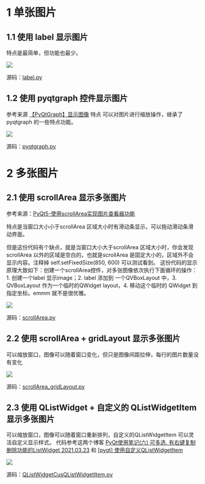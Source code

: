 
# 1 单张图片

## 1.1 使用 label 显示图片

特点是最简单，但功能也最少。

![](https://codesimple-blog-images.oss-cn-hangzhou.aliyuncs.com/python/_image/pyqt_img_QLabel.png)

源码：[label.py](./label.py)


## 1.2 使用 pyqtgraph 控件显示图片

参考来源 [【PyQtGraph】显示图像](https://blog.csdn.net/zhy29563/article/details/119754910)
特点 可以对图片进行缩放操作，继承了pyqtgraph 的一些特点功能。

![](https://codesimple-blog-images.oss-cn-hangzhou.aliyuncs.com/python/_image/pyqt_img_pyqtgraph.gif)

源码：[pyqtgraph.py](./pyqtgraph.py)


# 2 多张图片

## 2.1 使用 scrollArea 显示多张图片

参考来源：[PyQt5-使用scrollArea实现图片查看器功能](https://blog.csdn.net/HG0724/article/details/116702824)

特点是当窗口大小小于scrollArea 区域大小时有滑动条显示，可以拖动滑动条滑动界面。

但是这份代码有个缺点，就是当窗口大小大于scrollArea 区域大小时，你会发现scrollArea 以外的区域是空白的，也就是scrollArea 是固定大小的，区域外不会显示内容。注释掉 self.setFixedSize(850, 600) 可以测试看到。
这份代码的显示原理大致如下：创建一个scrollArea控件，对多张图像依次执行下面循环的操作：1. 创建一个label 显示image；2. label 添加到 一个QVBoxLayout 中，3. QVBoxLayout 作为一个临时的QWidget layout，4. 移动这个临时的 QWidget 到指定坐标。emmm 就不是很优雅。

![](https://codesimple-blog-images.oss-cn-hangzhou.aliyuncs.com/python/_image/pyqt_img_QScrollArea.gif)

源码：[scrollArea.py](./scrollArea.py)

## 2.2 使用 scrollArea + gridLayout 显示多张图片

可以缩放窗口，图像可以随着窗口变化，但只是图像间距拉伸，每行的图片数量没有变化

![](https://codesimple-blog-images.oss-cn-hangzhou.aliyuncs.com/python/_image/pyqt_img_QScrollArea_QGridLayout.gif)

源码：[scrollArea_gridLayout.py](./scrollArea_gridLayout.py)


## 2.3 使用 QListWidget + 自定义的 QListWidgetItem 显示多张图片

可以缩放窗口，图像可以随着窗口重新排列，自定义的QListWidgetItem 可以灵活自定义显示样式。
代码参考这两个博客 [PyQt使用笔记(六) 可多选, 有右键复制删除功能的ListWidget 2021.03.23](https://blog.csdn.net/qq_17246289/article/details/115135699) 和 [[pyqt] 使用自定义QListWidgetItem](https://blog.csdn.net/Strengthennn/article/details/103747819)

![](https://codesimple-blog-images.oss-cn-hangzhou.aliyuncs.com/python/_image/pyqt_img_QListWidget.gif)

源码：[QListWidgetCusQListWidgetItem.py](./QListWidgetCusQListWidgetItem.py)

